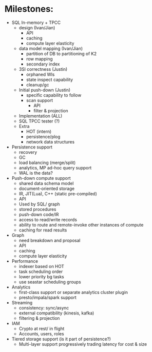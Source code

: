 # Milestones:
* SQL In-memory + TPCC
    - design (Ivan/Jian)
        - API
        - caching
        - compute layer elasticity
    - data model mapping (Ivan/Jian)
        - partition of DB to partitioning of K2
        - row mapping
        - secondary index
    - 3SI correctness (Justin)
        - orphaned WIs
        - state inspect capability
        - cleanup/gc
    - Initial push-down (Justin)
        - specific capability to follow
        - scan support
            - API
            - filter & projection
    - Implementation (ALL)
    - SQL TPCC tester (?)
    - Extra
        - HOT (intern)
        - persistence/plog
        - network data structures
* Persistence support
    - recovery
    - GC
    - load balancing (merge/split)
    - analytics, MP ad-hoc query support
    - WAL is the data?
* Push-down compute support
    - shared data schema model
    - document-oriented storage
    - IR, JIT(Lua), C++ (static pre-compiled)
    - API
    - Used by SQL/ graph
    - stored procedures
    - push-down code/IR
    - access to read/write records
    - ability to route and remote-invoke other instances of compute
    - caching for read results
* Graph
    - need breakdown and proposal
    - API
    - caching
    - compute layer elasticity
* Performance
    - indexer based on HOT
    - task scheduling order
    - lower priority bg tasks
    - use seastar scheduling groups
* Analytics
    - first-class support or separate analytics cluster plugin
    - presto/impala/spark support
* Streaming
    - consistency: sync/async
    - external compatibility (kinesis, kafka)
    - filtering & projection
* IAM
    - Crypto at rest/ in flight
    - Accounts, users, roles
* Tiered storage support (is it part of persistence?)
    - Multi-layer support progressively trading latency for cost & size
